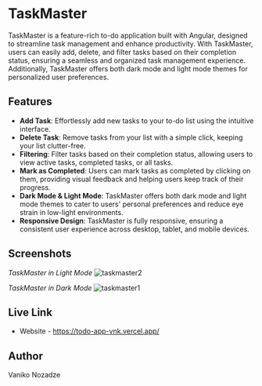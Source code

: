 # TaskMaster

TaskMaster is a feature-rich to-do application built with Angular, designed to streamline task management and enhance productivity. With TaskMaster, users can easily add, delete, and filter tasks based on their completion status, ensuring a seamless and organized task management experience. Additionally, TaskMaster offers both dark mode and light mode themes for personalized user preferences.

## Features

- **Add Task**: Effortlessly add new tasks to your to-do list using the intuitive interface.
- **Delete Task**: Remove tasks from your list with a simple click, keeping your list clutter-free.
- **Filtering**: Filter tasks based on their completion status, allowing users to view active tasks, completed tasks, or all tasks.
- **Mark as Completed**: Users can mark tasks as completed by clicking on them, providing visual feedback and helping users keep track of their progress.
- **Dark Mode & Light Mode**: TaskMaster offers both dark mode and light mode themes to cater to users' personal preferences and reduce eye strain in low-light environments.
- **Responsive Design**: TaskMaster is fully responsive, ensuring a consistent user experience across desktop, tablet, and mobile devices.


## Screenshots

*TaskMaster in Light Mode*
![taskmaster2](https://github.com/vanikonozadze/Task-Master/assets/115501603/6df6d6a9-7614-4984-81b6-9f817297515e)


*TaskMaster in Dark Mode*
![taskmaster1](https://github.com/vanikonozadze/Task-Master/assets/115501603/a24ebcf1-e95c-4705-a8cc-2ad7acbbf169)

## Live Link

- Website - https://todo-app-vnk.vercel.app/

## Author

Vaniko Nozadze
